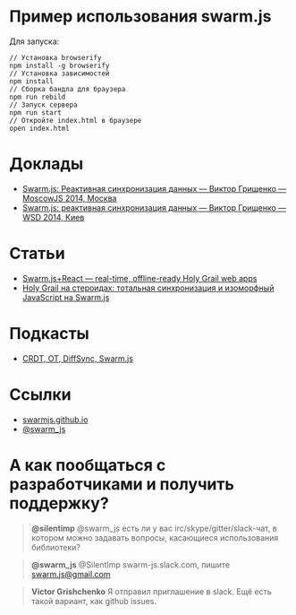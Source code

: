 # Пример использования swarm.js 

Для запуска:

    // Установка browserify
    npm install -g browserify
    // Установка зависимостей
    npm install
    // Сборка бандла для браузера
    npm run rebild
    // Запуск сервера
    npm run start
    // Откройте index.html в браузере
    open index.html

# Доклады

* [Swarm.js: Реактивная синхронизация данных — Виктор Грищенко — MoscowJS 2014, Москва](https://www.youtube.com/watch?v=uyZKWyciSXY)
* [Swarm.js: реактивная синхронизация данных — Виктор Грищенко — WSD 2014, Киев](https://youtu.be/t8Td3Oq47yE?t=22981)

# Статьи

* [Swarm.js+React — real-time, offline-ready Holy Grail web apps](http://swarmjs.github.io/articles/todomvc/)
* [Holy Grail на стероидах: тотальная синхронизация и изоморфный JavaScript на Swarm.js](http://habrahabr.ru/company/swarm/blog/238785/)

# Подкасты

* [CRDT, OT, DiffSync, Swarm.js](http://radiojs.ru/tag/swarm-js/)

# Ссылки

* [swarmjs.github.io](http://swarmjs.github.io/)
* [@swarm_js](https://twitter.com/swarm_js)

# А как пообщаться с разработчиками и получить поддержку?

> **@silentimp**
> @swarm_js есть ли у вас irc/skype/gitter/slack-чат, в котором можно задавать вопросы, касающиеся использования библиотеки?

> **@swarm_js**
> @SilentImp swarm-js.slack.com, пишите swarm.js@gmail.com

> **Victor Grishchenko**
> Я отправил приглашение в slack.
> Ещё есть такой вариант, как github issues.
 
